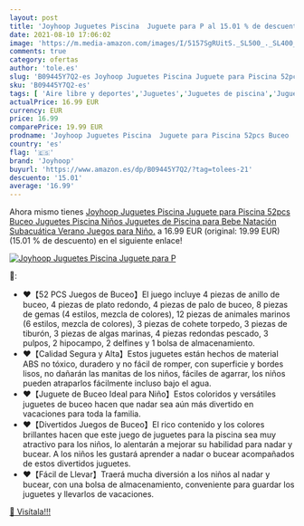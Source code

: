 ```yaml
---
layout: post
title: 'Joyhoop Juguetes Piscina  Juguete para P al 15.01 % de descuento'
date: 2021-08-10 17:06:02
image: 'https://m.media-amazon.com/images/I/5157SgRUitS._SL500_._SL400_.jpg'
comments: true
category: ofertas
author: 'tole.es'
slug: 'B09445Y7Q2-es Joyhoop Juguetes Piscina Juguete para Piscina 52pcs Buceo...'
sku: 'B09445Y7Q2-es'
tags: [ 'Aire libre y deportes','Juguetes','Juguetes de piscina','Juguetes para bucear','Juguetes y juegos','Piscinas de jardín y juegos acuáticos','bebe','joyhoop', ]
actualPrice: 16.99 EUR
currency: EUR
price: 16.99
comparePrice: 19.99 EUR
prodname: 'Joyhoop Juguetes Piscina  Juguete para Piscina 52pcs Buceo  Juguetes Piscina Niños  Juguetes de Piscina para Bebe Natación Subacuática Verano Juegos para Niño.'
country: 'es'
flag: '🇪🇸'
brand: 'Joyhoop'
buyurl: 'https://www.amazon.es/dp/B09445Y7Q2/?tag=tolees-21'
descuento: '15.01'
average: '16.99'
---
```


Ahora mismo tienes [Joyhoop Juguetes Piscina  Juguete para Piscina 52pcs Buceo  Juguetes Piscina Niños  Juguetes de Piscina para Bebe Natación Subacuática Verano Juegos para Niño.](https://www.amazon.es/dp/B09445Y7Q2/?tag=tolees-21) a 16.99 EUR (original: 19.99 EUR) (15.01 %  de descuento) en el siguiente enlace!

[![Joyhoop Juguetes Piscina  Juguete para P](https://m.media-amazon.com/images/I/5157SgRUitS._SL500_._SL400_.jpg)](https://www.amazon.es/dp/B09445Y7Q2/?tag=tolees-21)

🔎:

- ❤【52 PCS Juegos de Buceo】El juego incluye 4 piezas de anillo de buceo, 4 piezas de plato redondo, 4 piezas de palo de buceo, 8 piezas de gemas (4 estilos, mezcla de colores), 12 piezas de animales marinos (6 estilos, mezcla de colores), 3 piezas de cohete torpedo, 3 piezas de tiburón, 3 piezas de algas marinas, 4 piezas redondas pescado, 3 pulpos, 2 hipocampo, 2 delfines y 1 bolsa de almacenamiento.
- ❤【Calidad Segura y Alta】Estos juguetes están hechos de material ABS no tóxico, duradero y no fácil de romper, con superficie y bordes lisos, no dañarán las manitas de los niños, fáciles de agarrar, los niños pueden atraparlos fácilmente incluso bajo el agua.
- ❤【Juguete de Buceo Ideal para Niño】Estos coloridos y versátiles juguetes de buceo hacen que nadar sea aún más divertido en vacaciones para toda la familia.
- ❤【Divertidos Juegos de Buceo】El rico contenido y los colores brillantes hacen que este juego de juguetes para la piscina sea muy atractivo para los niños, lo alentarán a mejorar su habilidad para nadar y bucear. A los niños les gustará aprender a nadar o bucear acompañados de estos divertidos juguetes.
- ❤【Fácil de Llevar】Traerá mucha diversión a los niños al nadar y bucear, con una bolsa de almacenamiento, conveniente para guardar los juguetes y llevarlos de vacaciones.

[🛒 Visítala!!!](https://www.amazon.es/dp/B09445Y7Q2/?tag=tolees-21)
